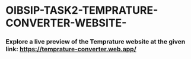 # OIBSIP-TASK2-TEMPRATURE-CONVERTER-WEBSITE-


### Explore a live preview of the Temprature website at the given link: https://temprature-converter.web.app/

